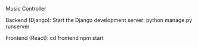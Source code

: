Music Controller

Backend (Django):
Start the Django development server:
python manage.py runserver

Frontend (React):
cd frontend
npm start